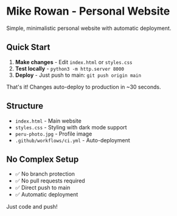 # Mike Rowan - Personal Website

Simple, minimalistic personal website with automatic deployment.

## Quick Start

1. **Make changes** - Edit `index.html` or `styles.css`
2. **Test locally** - `python3 -m http.server 8000`
3. **Deploy** - Just push to main: `git push origin main`

That's it! Changes auto-deploy to production in ~30 seconds.

## Structure

- `index.html` - Main website
- `styles.css` - Styling with dark mode support
- `peru-photo.jpg` - Profile image
- `.github/workflows/ci.yml` - Auto-deployment

## No Complex Setup

- ✅ No branch protection
- ✅ No pull requests required
- ✅ Direct push to main
- ✅ Automatic deployment

Just code and push!